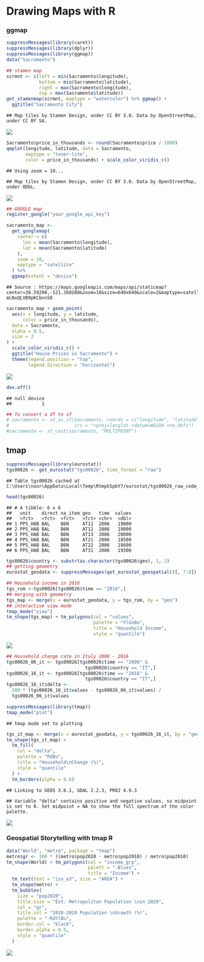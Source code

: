 Drawing Maps with R
================

### ggmap

``` r
suppressMessages(library(caret))
suppressMessages(library(dplyr))
suppressMessages(library(ggmap))
data("Sacramento")

## stamen map
scrmnt <- c(left = min(Sacramento$longitude),
            bottom = min(Sacramento$latitude),
            right = max(Sacramento$longitude),
            top = max(Sacramento$latitude))
get_stamenmap(scrmnt, maptype = "watercolor") %>% ggmap() +
  ggtitle("Sacramento City")
```

    ## Map tiles by Stamen Design, under CC BY 3.0. Data by OpenStreetMap, under CC BY SA.

![](maps_files/figure-gfm/ggmap-1.png)<!-- -->

``` r
Sacramento$price_in_thousands <- round(Sacramento$price / 1000)
qmplot(longitude, latitude, data = Sacramento,
       maptype = "toner-lite",
       color = price_in_thousands) + scale_color_viridis_c()
```

    ## Using zoom = 10...

    ## Map tiles by Stamen Design, under CC BY 3.0. Data by OpenStreetMap, under ODbL.

![](maps_files/figure-gfm/ggmap-2.png)<!-- -->

``` r
## GOOGLE map
register_google("your_google_api_key")

sacramento_map <-
  get_googlemap(
    center = c(
      lon = mean(Sacramento$longitude),
      lat = mean(Sacramento$latitude)
    ),
    zoom = 10,
    maptype = "satellite"
  ) %>%
  ggmap(extent = "device")
```

    ## Source : https://maps.googleapis.com/maps/api/staticmap?center=38.59298,-121.360288&zoom=10&size=640x640&scale=2&maptype=satellite&key=xxx-mLNxQLVB9pKCbnnS8

``` r
sacramento_map + geom_point(
  aes(x = longitude, y = latitude,
      color = price_in_thousands),
  data = Sacramento,
  alpha = 0.5,
  size = 2
) +
  scale_color_viridis_c() + 
  ggtitle("House Prices in Sacramento") +
  theme(legend.position = "top",
        legend.direction = "horizontal")
```

![](maps_files/figure-gfm/ggmap-3.png)<!-- -->

``` r
dev.off()
```

    ## null device 
    ##           1

``` r
## To convert a df to sf
# sacramento <- st_as_sf(Sacramento, coords = c("longitude", "latitude"),
#                        crs = "+proj=longlat +datum=WGS84 +no_defs")
#sacramento <- st_cast(sacramento, "MULTIPOINT")
```

## tmap

``` r
suppressMessages(library(eurostat))
tgs00026 <- get_eurostat("tgs00026", time_format = "raw")
```

    ## Table tgs00026 cached at C:\Users\noor\AppData\Local\Temp\Rtmpk5pbY7/eurostat/tgs00026_raw_code_TF.rds

``` r
head(tgs00026)
```

    ## # A tibble: 6 x 6
    ##   unit    direct na_item geo   time  values
    ##   <fct>   <fct>  <fct>   <fct> <chr>  <dbl>
    ## 1 PPS_HAB BAL    B6N     AT11  2006   19000
    ## 2 PPS_HAB BAL    B6N     AT12  2006   19800
    ## 3 PPS_HAB BAL    B6N     AT13  2006   20000
    ## 4 PPS_HAB BAL    B6N     AT21  2006   18500
    ## 5 PPS_HAB BAL    B6N     AT22  2006   18600
    ## 6 PPS_HAB BAL    B6N     AT31  2006   19300

``` r
tgs00026$country <- substr(as.character(tgs00026$geo), 1, 2)
## getting geometry
eurostat_geodata <- suppressMessages(get_eurostat_geospatial()[, 7:8])
```

``` r
## Household income in 2016
tgs_rom <-tgs00026[tgs00026$time == "2016",]
## merging with geometry
tgs_map <- merge(x = eurostat_geodata, y = tgs_rom, by = "geo")
## interactive view mode
tmap_mode("view")
tm_shape(tgs_map) + tm_polygons(col = "values",
                                palette = "YlGnBu",
                                title = "Household Income",
                                style = "quantile") 
```

![](maps_files/figure-gfm/tgs_income.jpeg)

``` r
## Household change rate in Italy 2006 - 2016
tgs00026_06_it <- tgs00026[tgs00026$time == "2006" &
                             tgs00026$country == "IT",]
tgs00026_16_it <- tgs00026[tgs00026$time == "2016" &
                             tgs00026$country == "IT",]
tgs00026_16_it$delta <-
  100 * (tgs00026_16_it$values - tgs00026_06_it$values) /
  tgs00026_06_it$values

suppressMessages(library(tmap))
tmap_mode("plot")
```

    ## tmap mode set to plotting

``` r
tgs_it_map <- merge(x = eurostat_geodata, y = tgs00026_16_it, by = "geo")
tm_shape(tgs_it_map) +
  tm_fill(
    col = "delta",
    palette = "RdBu",
    title = "Household\nChange (%)",
    style = "quantile"
  ) +
  tm_borders(alpha = 0.6)
```

    ## Linking to GEOS 3.6.1, GDAL 2.2.3, PROJ 4.9.3

    ## Variable "delta" contains positive and negative values, so midpoint is set to 0. Set midpoint = NA to show the full spectrum of the color palette.

![](maps_files/figure-gfm/tgs%20italy-1.png)<!-- -->

### Geospatial Storytelling with tmap R

``` r
data("World", "metro", package = "tmap")
metro$gr <- 100 * ((metro$pop2020 - metro$pop2010) / metro$pop2010)
tm_shape(World) + tm_polygons(col = "income_grp",
                              palett = "-Blues",
                              title = "Income") +
  tm_text(text = "iso_a3", size = "AREA") +
  tm_shape(metro) +
  tm_bubbles(
    size = "pop2020",
    title.size = "Est. Metropolitan Population \nin 2020",
    col = "gr",
    title.col = "2010-2020 Population \nGrowth (%)",
    palette = "-RdYlBu",
    border.col = "black",
    border.alpha = 0.5,
    style = "quantile"
  )
```

![](maps_files/figure-gfm/world_incpop.png)
